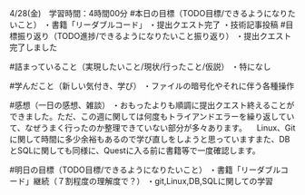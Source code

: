 4/28(金)　学習時間：4時間00分
#本日の目標（TODO目標/できるようになりたいこと）
・書籍「リーダブルコード」
・提出クエスト完了
・技術記事投稿
#目標振り返り（TODO進捗/できるようになりたいこと振り返り）
・提出クエスト完了しました

#詰まっていること（実現したいこと/現状/行ったこと/仮説）
・特になし

#学んだこと（新しい気付き、学び）
・ファイルの暗号化やそれに伴う各種操作
 
#感想（一日の感想、雑談）
・おもったよりも順調に提出クエスト終えることができました。ただ、この週に関しては何度もトライアンドエラーを繰り返していて、なぜうまく行ったのか整理できていない部分が多々あります。
　Linux、Gitに関して時間に多少余裕もあるので学び直しをしようと思っていますまた、DBとSQLに関しても同様に、Questに入る前に書籍等で一度確認します。

#明日の目標（TODO目標/できるようになりたいこと）
・書籍「リーダブルコード」継続（７割程度の理解度で？）
・git,Linux,DB,SQLに関しての学習
